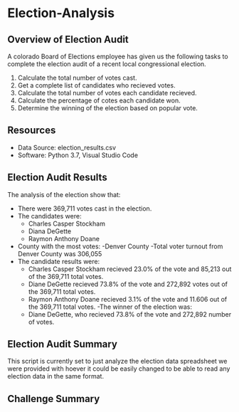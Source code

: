 # Election-Analysis

## Overview of Election Audit
A colorado Board of Elections employee has given us the following tasks to complete the election audit of a recent local congressional election.

1. Calculate the total number of votes cast.
2. Get a complete list of candidates who recieved votes.
3. Calculate the total number of votes each candidate recieved.
4. Calculate the percentage of cotes each candidate won.
5. Determine the winning of the election based on popular vote.

## Resources
- Data Source: election_results.csv
- Software: Python 3.7, Visual Studio Code

## Election Audit Results 
The analysis of the election show that: 
- There were 369,711 votes cast in the election.
- The candidates were:
  - Charles Casper Stockham
  - Diana DeGette
  - Raymon Anthony Doane
- County with the most votes:
  -Denver County 
  -Total voter turnout from Denver County was 306,055
- The candidate results were: 
  - Charles Casper Stockham recieved 23.0% of the vote and 85,213 out of the 369,711 total votes.
  - Diane DeGette recieved 73.8% of the vote and 272,892 votes out of the 369,711 total votes.
  - Raymon Anthony Doane recieved 3.1% of the vote and 11.606 out of the 369,711 total votes.
-The winner of the election was: 
  - Diane DeGette, who recieved 73.8% of the vote and 272,892 number of votes.
  
 ## Election Audit Summary
 
 This script is currently set to just analyze the election data spreadsheet we were provided with hoever it could be easily changed to be able to read any election data in the same format. 
 
 

 
 ## Challenge Summary
 
